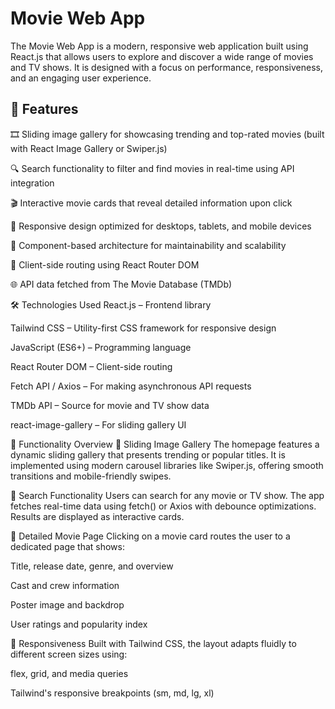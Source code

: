 # Movie Web App

The Movie Web App is a modern, responsive web application built using React.js that allows users to explore and discover a wide range of movies and TV shows. It is designed with a focus on performance, responsiveness, and an engaging user experience.

## 🚀 Features

🎞️ Sliding image gallery for showcasing trending and top-rated movies (built with React Image Gallery or Swiper.js)

🔍 Search functionality to filter and find movies in real-time using API integration

🎬 Interactive movie cards that reveal detailed information upon click

📱 Responsive design optimized for desktops, tablets, and mobile devices

🧩 Component-based architecture for maintainability and scalability

🔁 Client-side routing using React Router DOM

🌐 API data fetched from The Movie Database (TMDb)

🛠️ Technologies Used
React.js – Frontend library

Tailwind CSS – Utility-first CSS framework for responsive design

JavaScript (ES6+) – Programming language

React Router DOM – Client-side routing

Fetch API / Axios – For making asynchronous API requests

TMDb API – Source for movie and TV show data

react-image-gallery – For sliding gallery UI

📂 Functionality Overview
🔹 Sliding Image Gallery
The homepage features a dynamic sliding gallery that presents trending or popular titles. It is implemented using modern carousel libraries like Swiper.js, offering smooth transitions and mobile-friendly swipes.

🔹 Search Functionality
Users can search for any movie or TV show. The app fetches real-time data using fetch() or Axios with debounce optimizations. Results are displayed as interactive cards.

🔹 Detailed Movie Page
Clicking on a movie card routes the user to a dedicated page that shows:

Title, release date, genre, and overview

Cast and crew information

Poster image and backdrop

User ratings and popularity index

🔹 Responsiveness
Built with Tailwind CSS, the layout adapts fluidly to different screen sizes using:

flex, grid, and media queries

Tailwind's responsive breakpoints (sm, md, lg, xl)
